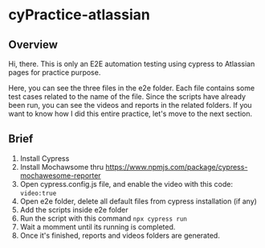 # cyPractice-atlassian

## Overview
Hi, there. This is only an E2E automation testing using cypress to Atlassian pages for practice purpose. 

Here, you can see the three files in the e2e folder. Each file contains some test cases related to the name of the file. Since the scripts have already been run, you can see the videos and reports in the related folders. If you want to know how I did this entire practice, let's move to the next section.

## Brief
1. Install Cypress 
2. Install Mochawsome thru https://www.npmjs.com/package/cypress-mochawesome-reporter
3. Open cypress.config.js file, and enable the video with this code:
    `video:true`
4. Open e2e folder, delete all default files from cypress installation (if any)
5. Add the scripts inside e2e folder
6. Run the script with this command `npx cypress run`
7. Wait a momment until its running is completed.
8. Once it's finished, reports and videos folders are generated.